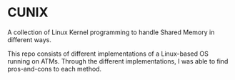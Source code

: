 # CUNIX

A collection of Linux Kernel programming to handle Shared Memory in different ways.

This repo consists of different implementations of a Linux-based OS running on ATMs.
Through the different implementations, I was able to find pros-and-cons to each method.
